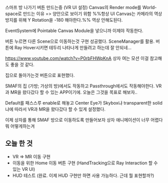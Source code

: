 스마프 방 나가기 버튼 만드는중 (VR UI 설정)
Canvas의 Render mode를 World-space로 만드는 이유 => 양안으로 보이기 위함
%%항상 UI Canvas는 카메라의 역상 방지를 위해 Y Rotation을 -180 해야한다.%%
역상 안해도된다.

EventSystem에 Pointable Canvas Module을 넣으니까 이제야 작동한다.

버튼 누르면 다른 Scene으로 이동하는것 구현 성공했다. SceneManager를 활용.
버튼에 Ray Hover시키면 테두리 나타나게 만들려고 하는데 잘 안되네...

https://www.youtube.com/watch?v=P0rbFHWpKnA
상자 여는 모션 이걸 참고해도 좋을 것 같다.

집으로 돌아가는것 버튼으로 표현했다.

SMAF의 집 (가방; 가상의 방)에서도 작동하고 Passthrough에서도 작동해야한다.
VR과 MR을 왔다갔다 할 수 있는 APP이기에. 오늘은 그것을 목표로 해보자..

Default를 패스스루 enable로 해놓고 Center Eye가 Skybox냐 transparent한 solid냐에 따라서 VR과 MR을 왔다갔다 할 수 있게 설정했다.

이제 상자를 통해 SMAF 방으로 이동하도록 만들어보자
상자 애니메이션이 너무 어렵다 뭐 어떻게하는겨


## 오늘 한 것
- VR => MR 이동 구현
- 이동을 위한 Home 이동 버튼 구현 (HandTracking으로 Ray Interaction 할 수 있는 VR UI)
- HUD 테스트 (완료. 이제 HUD 구현만 하면 사용 가능하다. 근데 뭘 표현할까?)
